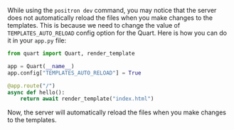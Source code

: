 While using the `positron dev` command, you may notice that the server does not automatically reload the files when you make changes to the templates. This is because we need to change the value of `TEMPLATES_AUTO_RELOAD` config option for the Quart. Here is how you can do it in your `app.py` file:

```python
from quart import Quart, render_template

app = Quart(__name__)
app.config["TEMPLATES_AUTO_RELOAD"] = True

@app.route("/")
async def hello():
    return await render_template("index.html")
```

Now, the server will automatically reload the files when you make changes to the templates.